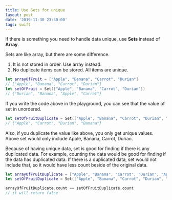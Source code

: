 ```yaml
---
title: Use Sets for unique
layout: post
date: '2019-11-30 23:30:00'
tags: swift
---
```


If there is something you need to handle data unique, use **Sets** instead of **Array**.

Sets are like array, but there are some difference.

1. It is not stored in order. Use array instead.
2. No duplicate items can be stored. All items are unique.

```swift
let arrayOfFruit = ["Apple", "Banana", "Carrot", "Durian"]
// ["Apple", "Banana", "Carrot", "Durian"]
let setOfFruit = Set(["Apple", "Banana", "Carrot", "Durian"])
// {"Durian", "Banana", "Apple", "Carrot"}
```

If you write the code above in the playground, you can see that the value of set in unordered.

```swift
let setOfFruitDuplicate = Set(["Apple", "Banana", "Carrot", "Durian", "Apple"])
// {"Apple", "Carrot", "Durian", "Banana"}
```

Also, if you duplicate the value like above, you only get unique values. Above set would only include Apple, Banana, Carrot, Durian.

Because of having unique data, set is good for finding if there is any duplicated data. For example, counting the data would be good for finding if the data has duplicated data.
If there is a duplicated data, set would not include that, so it would have less count beside of the original data.

```swift
let arrayOfFruitDuplicate = ["Apple", "Banana", "Carrot", "Durian", "Apple"]
let setOfFruitDuplicate = Set(["Apple", "Banana", "Carrot", "Durian", "Apple"])

arrayOfFruitDuplicate.count == setOfFruitDuplicate.count
// it will return false
```